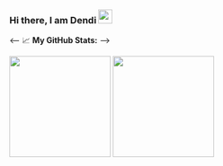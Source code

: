 ### Hi there, I am Dendi <img src="https://media.giphy.com/media/hvRJCLFzcasrR4ia7z/giphy.gif" width="25px">


<-- 📈 **My GitHub Stats:** -->

<p>
<img height="180em" src="https://github-readme-stats.vercel.app/api?username=Dendi6&show_icons=true&hide_border=true&&count_private=true&include_all_commits=true" />
<img height="180em" src="https://github-readme-stats.vercel.app/api/top-langs/?username=Dendi6&layout=compact&&show_icons=true&hide_border=trueexclude_repo=FP_SISOP20_D04&langs_count=8" />
</p>

